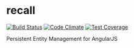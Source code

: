 # recall
[![Build Status](https://travis-ci.org/nova706/coma.svg?branch=master)](https://travis-ci.org/nova706/coma)
[![Code Climate](https://codeclimate.com/github/nova706/coma/badges/gpa.svg)](https://codeclimate.com/github/nova706/coma)
[![Test Coverage](https://codeclimate.com/github/nova706/coma/badges/coverage.svg)](https://codeclimate.com/github/nova706/coma)

Persistent Entity Management for AngularJS
